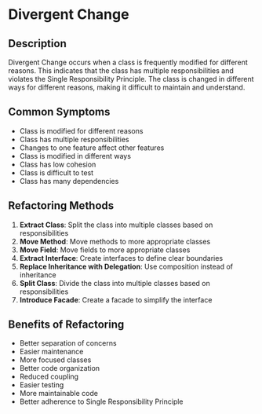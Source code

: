 # Divergent Change

## Description
Divergent Change occurs when a class is frequently modified for different reasons. This indicates that the class has multiple responsibilities and violates the Single Responsibility Principle. The class is changed in different ways for different reasons, making it difficult to maintain and understand.

## Common Symptoms
- Class is modified for different reasons
- Class has multiple responsibilities
- Changes to one feature affect other features
- Class is modified in different ways
- Class has low cohesion
- Class is difficult to test
- Class has many dependencies

## Refactoring Methods
1. **Extract Class**: Split the class into multiple classes based on responsibilities
2. **Move Method**: Move methods to more appropriate classes
3. **Move Field**: Move fields to more appropriate classes
4. **Extract Interface**: Create interfaces to define clear boundaries
5. **Replace Inheritance with Delegation**: Use composition instead of inheritance
6. **Split Class**: Divide the class into multiple classes based on responsibilities
7. **Introduce Facade**: Create a facade to simplify the interface

## Benefits of Refactoring
- Better separation of concerns
- Easier maintenance
- More focused classes
- Better code organization
- Reduced coupling
- Easier testing
- More maintainable code
- Better adherence to Single Responsibility Principle 
